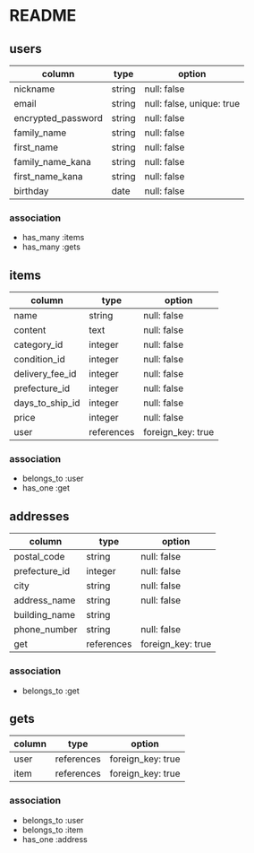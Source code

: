 # README

## users

| column                 | type          | option                    |
| ---------------------- | ------------- | ------------------------- |
| nickname               | string        | null: false               |
| email                  | string        | null: false, unique: true |
| encrypted_password     | string        | null: false               |
| family_name            | string        | null: false               |
| first_name             | string        | null: false               |
| family_name_kana       | string        | null: false               |
| first_name_kana        | string        | null: false               |
| birthday               | date          | null: false               |

### association 
- has_many :items
- has_many :gets

## items

| column                 | type          | option            |
| ---------------------- | ------------- | ----------------- |
| name                   | string        | null: false       |
| content                | text          | null: false       |
| category_id            | integer       | null: false       | 
| condition_id           | integer       | null: false       |
| delivery_fee_id        | integer       | null: false       |
| prefecture_id          | integer       | null: false       |
| days_to_ship_id        | integer       | null: false       |
| price                  | integer       | null: false       |
| user                   | references    | foreign_key: true |

### association

- belongs_to :user
- has_one :get

<!-- ActiveHashの使用↑↑↑ -->

## addresses

| column                 | type          | option            |
| ---------------------- | ------------- | ----------------- |
| postal_code            | string        | null: false       |
| prefecture_id          | integer       | null: false       |
| city                   | string        | null: false       |
| address_name           | string        | null: false       |
| building_name          | string        |                   |
| phone_number           | string        | null: false       |
| get                    | references    | foreign_key: true |

### association

- belongs_to :get

## gets

| column                 | type          | option            |
| ---------------------- | ------------- | ----------------- |
| user                   | references    | foreign_key: true |
| item                   | references    | foreign_key: true |


### association

- belongs_to :user
- belongs_to :item
- has_one :address
